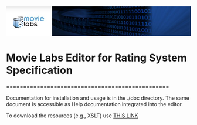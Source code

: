 ![screenshot1](./MLabs_header.jpg)
# Movie Labs Editor for Rating System Specification
================================================

Documentation for installation and usage is in the ./doc directory.
The same document is accessible as Help documentation integrated
into the editor.

To download the resources (e.g., XSLT) use [THIS LINK](https://minhaskamal.github.io/DownGit/#/home?url=https://github.com/ljlevin/cmr-editor/tree/master/resources)
